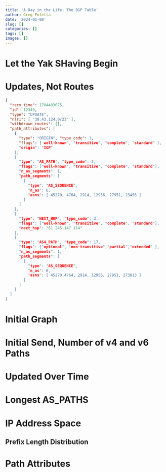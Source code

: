 ```yaml
---
title: 'A Day in the Life: The BGP Table'
author: Greg Foletta
date: '2024-01-08'
slug: []
categories: []
tags: []
images: []
---
```





# Let the Yak SHaving Begin


# Updates, Not Routes

```json
{
  "recv_time": 1704483075,
  "id": 12349,
  "type": "UPDATE",
  "nlri": [ "38.43.124.0/23" ],
  "withdrawn_routes": [],
  "path_attributes": [
    {
      "type": "ORIGIN", "type_code": 1,
      "flags": [ well-known", "transitive", "complete", "standard" ],
      "origin": "IGP"
    },
    {
      "type": "AS_PATH", "type_code": 2,
      "flags": ["well-known", "transitive", "complete", "standard"],
      "n_as_segments": 1,
      "path_segments": [
        {
          "type": "AS_SEQUENCE",
          "n_as": 6,
          "asns": [ 45270, 4764, 2914, 12956, 27951, 23456 ]
        }
      ]
    },
    {
      "type": "NEXT_HOP", "type_code": 3,
      "flags": ["well-known", "transitive", "complete", "standard"],
      "next_hop": "61.245.147.114"
    },
    {
      "type": "AS4_PATH", "type_code": 17,
      "flags": ["optional", "non-transitive","partial","extended" ],
      "n_as_segments": 1,
      "path_segments": [
        {
          "type": "AS_SEQUENCE",
          "n_as": 6,
          "asns": [ 45270,4764, 2914, 12956, 27951, 273013 ]
        }
      ]
    }
  ]
}
```








# Initial Graph





# Initial Send, Number of v4 and v6 Paths


# Updated Over Time




# Longest AS_PATHS







# IP Address Space




## Prefix Length Distribution




# Path Attributes








